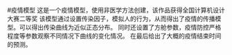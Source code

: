 #疫情模型
这是一个疫情模型，使用非医学方法创建，该作品获得全国计算机设计大赛二等奖
该模型通过设置传染因子，模拟人的行为，从而得出了疫情的传播模型。可以得出传染曲线为近似正态分布。
同时还设置了方舱参数，疫情防控严格程度等参数观察不同情况下曲线的变化情况。
在最后给出了大概的疫情结束时间的预测。
